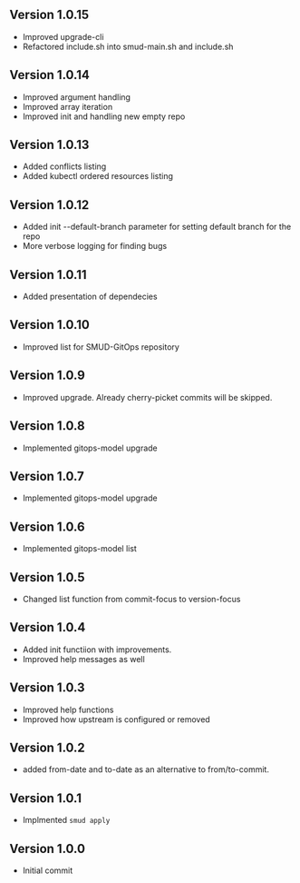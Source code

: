 ## Version 1.0.15
- Improved upgrade-cli
- Refactored include.sh into smud-main.sh and include.sh

## Version 1.0.14
- Improved argument handling
- Improved array iteration
- Improved init and handling new empty repo

## Version 1.0.13
- Added conflicts listing
- Added kubectl ordered resources listing

## Version 1.0.12
- Added init --default-branch parameter for setting default branch for the repo
- More verbose logging for finding bugs

## Version 1.0.11
- Added presentation of dependecies

## Version 1.0.10
- Improved list for SMUD-GitOps repository

## Version 1.0.9
- Improved upgrade. Already cherry-picket commits will be skipped.

## Version 1.0.8
- Implemented gitops-model upgrade

## Version 1.0.7
- Implemented gitops-model upgrade

## Version 1.0.6
- Implemented gitops-model list

## Version 1.0.5
- Changed list function from commit-focus to version-focus

## Version 1.0.4
- Added init functiion with improvements. 
- Improved help messages as well

## Version 1.0.3
- Improved help functions
- Improved how upstream is configured or removed

## Version 1.0.2
- added from-date and to-date as an alternative to from/to-commit.

## Version 1.0.1
- Implmented `smud apply`

## Version 1.0.0
- Initial commit

